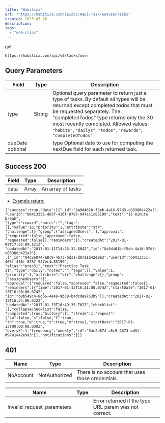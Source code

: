 ```yaml
---
title: "Habitica"
url: "https://habitica.com/apidoc/#api-Task-GetUserTasks"
created: 2025-03-26
description:
tags:
  - "web-clips"
---
```

get
```
https://habitica.com/api/v3/tasks/user
```

## Query Parameters

| Field | Type | Description |
| --- | --- | --- |
| type | String | Optional query parameter to return just a type of tasks. By default all types will be returned except completed todos that must be requested separately. The "completedTodos" type returns only the 30 most recently completed.  Allowed values: `"habits"`, `"dailys"`, `"todos"`, `"rewards"`, `"completedTodos"` |
| dueDate optional |  | type Optional date to use for computing the nextDue field for each returned task. |

## Success 200

| Field | Type | Description |
| --- | --- | --- |
| data | Array | An array of tasks |

- [Example return:](https://habitica.com/apidoc/#success-examples-Task-GetUserTasks-0_0_0-0)

```
{"success":true,"data":[{"_id":"8a9d461b-f5eb-4a16-97d3-c03380c422a3",
"userId":"b0413351-405f-416f-8787-947ec1c85199","text":"15 minute break",
"type":"reward","notes":"","tags":[],"value":10,"priority":1,"attribute":"str",
"challenge":{},"group":{"assignedUsers":[],"approval":{"required":false,"approved":false,
"requested":false}},"reminders":[],"createdAt":"2017-01-07T17:52:09.121Z",
"updatedAt":"2017-01-11T14:25:32.504Z","id":"8a9d461b-f5eb-4a16-97d3-c03380c422a3"},
,{"_id":"84c2e874-a8c9-4673-bd31-d97a1a42e9a3","userId":"b0413351-405f-416f-8787-947ec1c85199",
"alias":"prac31","text":"Practice Task 31","type":"daily","notes":"","tags":[],"value":1,
"priority":1,"attribute":"str","challenge":{},"group":{"assignedUsers":[],
"approval":{"required":false,"approved":false,"requested":false}},
"reminders":[{"time":"2017-01-13T16:21:00.074Z","startDate":"2017-01-13T16:20:00.074Z",
"id":"b8b549c4-8d56-4e49-9b38-b4dcde9763b9"}],"createdAt":"2017-01-13T16:34:06.632Z",
"updatedAt":"2017-01-13T16:49:35.762Z","checklist":[],"collapseChecklist":false,
"completed":true,"history":[],"streak":1,"repeat":{"su":false,"s":false,"f":true,
"th":true,"w":true,"t":true,"m":true},"startDate":"2017-01-13T00:00:00.000Z",
"everyX":1,"frequency":"weekly","id":"84c2e874-a8c9-4673-bd31-d97a1a42e9a3"}],"notifications":[]}
```

## 401

| Name | Type | Description |
| --- | --- | --- |
| NoAccount | NotAuthorized | There is no account that uses those credentials. |

| Name | Type | Description |
| --- | --- | --- |
| Invalid\_request\_parameters |  | Error returned if the type URL param was not correct. |